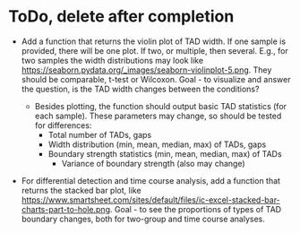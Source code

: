 # ToDo, delete after completion

- Add a function that returns the violin plot of TAD width. If one sample is provided, there will be one plot. If two, or multiple, then several. E.g., for two samples the width distributions may look like https://seaborn.pydata.org/_images/seaborn-violinplot-5.png. They should be comparable, t-test or Wilcoxon. Goal - to visualize and answer the question, is the TAD width changes between the conditions?
    - Besides plotting, the function should output basic TAD statistics (for each sample). These parameters may change, so should be tested for differences:
        - Total number of TADs, gaps
        - Width distribution (min, mean, median, max) of TADs, gaps
        - Boundary strength statistics (min, mean, median, max) of TADs
            - Variance of boundary strength (also may change)
 
 - For differential detection and time course analysis, add a function that returns the stacked bar plot, like https://www.smartsheet.com/sites/default/files/ic-excel-stacked-bar-charts-part-to-hole.png. Goal - to see the proportions of types of TAD boundary changes, both for two-group and time course analyses. 
